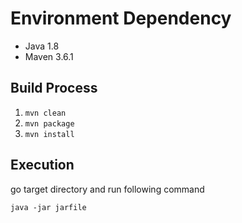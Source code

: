 # Environment Dependency
  * Java 1.8
  * Maven 3.6.1
  
## Build Process
   1. `mvn clean`
   2. `mvn package`
   3. `mvn install`
   
## Execution 
   go target directory and run following command 

`java -jar jarfile`
 
